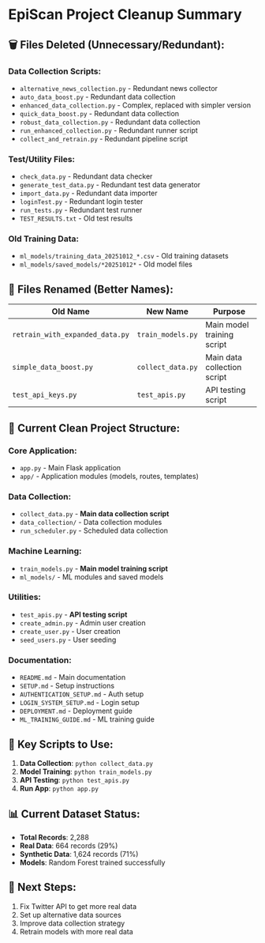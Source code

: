 # EpiScan Project Cleanup Summary

## 🗑️ Files Deleted (Unnecessary/Redundant):

### Data Collection Scripts:
- `alternative_news_collection.py` - Redundant news collector
- `auto_data_boost.py` - Redundant data collection
- `enhanced_data_collection.py` - Complex, replaced with simpler version
- `quick_data_boost.py` - Redundant data collection
- `robust_data_collection.py` - Redundant data collection
- `run_enhanced_collection.py` - Redundant runner script
- `collect_and_retrain.py` - Redundant pipeline script

### Test/Utility Files:
- `check_data.py` - Redundant data checker
- `generate_test_data.py` - Redundant test data generator
- `import_data.py` - Redundant data importer
- `loginTest.py` - Redundant login tester
- `run_tests.py` - Redundant test runner
- `TEST_RESULTS.txt` - Old test results

### Old Training Data:
- `ml_models/training_data_20251012_*.csv` - Old training datasets
- `ml_models/saved_models/*20251012*` - Old model files

## 📝 Files Renamed (Better Names):

| Old Name | New Name | Purpose |
|----------|----------|---------|
| `retrain_with_expanded_data.py` | `train_models.py` | Main model training script |
| `simple_data_boost.py` | `collect_data.py` | Main data collection script |
| `test_api_keys.py` | `test_apis.py` | API testing script |

## 📁 Current Clean Project Structure:

### Core Application:
- `app.py` - Main Flask application
- `app/` - Application modules (models, routes, templates)

### Data Collection:
- `collect_data.py` - **Main data collection script**
- `data_collection/` - Data collection modules
- `run_scheduler.py` - Scheduled data collection

### Machine Learning:
- `train_models.py` - **Main model training script**
- `ml_models/` - ML modules and saved models

### Utilities:
- `test_apis.py` - **API testing script**
- `create_admin.py` - Admin user creation
- `create_user.py` - User creation
- `seed_users.py` - User seeding

### Documentation:
- `README.md` - Main documentation
- `SETUP.md` - Setup instructions
- `AUTHENTICATION_SETUP.md` - Auth setup
- `LOGIN_SYSTEM_SETUP.md` - Login setup
- `DEPLOYMENT.md` - Deployment guide
- `ML_TRAINING_GUIDE.md` - ML training guide

## 🎯 Key Scripts to Use:

1. **Data Collection**: `python collect_data.py`
2. **Model Training**: `python train_models.py`
3. **API Testing**: `python test_apis.py`
4. **Run App**: `python app.py`

## 📊 Current Dataset Status:
- **Total Records**: 2,288
- **Real Data**: 664 records (29%)
- **Synthetic Data**: 1,624 records (71%)
- **Models**: Random Forest trained successfully

## 🚀 Next Steps:
1. Fix Twitter API to get more real data
2. Set up alternative data sources
3. Improve data collection strategy
4. Retrain models with more real data

